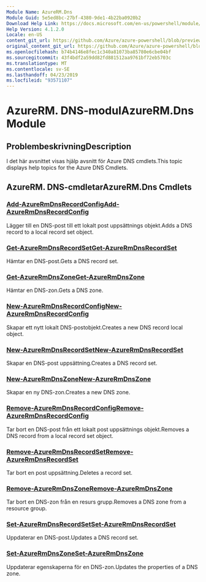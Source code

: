 ```yaml
---
Module Name: AzureRM.Dns
Module Guid: 5e5ed8bc-27bf-4380-9de1-4b22ba0920b2
Download Help Link: https://docs.microsoft.com/en-us/powershell/module/azurerm.dns
Help Version: 4.1.2.0
Locale: en-US
content_git_url: https://github.com/Azure/azure-powershell/blob/preview/src/ResourceManager/Dns/Commands.Dns/help/AzureRM.DNS.md
original_content_git_url: https://github.com/Azure/azure-powershell/blob/preview/src/ResourceManager/Dns/Commands.Dns/help/AzureRM.DNS.md
ms.openlocfilehash: b74b4146e8fec1c340a81073ba85780e6cbe04bf
ms.sourcegitcommit: 43f4bdf2a59dd82fd881512aa9761bf72eb5703c
ms.translationtype: MT
ms.contentlocale: sv-SE
ms.lasthandoff: 04/23/2019
ms.locfileid: "93571107"
---
```

# <span data-ttu-id="fd556-101">AzureRM. DNS-modul</span><span class="sxs-lookup"><span data-stu-id="fd556-101">AzureRM.Dns Module</span></span>
## <span data-ttu-id="fd556-102">Problembeskrivning</span><span class="sxs-lookup"><span data-stu-id="fd556-102">Description</span></span>
<span data-ttu-id="fd556-103">I det här avsnittet visas hjälp avsnitt för Azure DNS cmdlets.</span><span class="sxs-lookup"><span data-stu-id="fd556-103">This topic displays help topics for the Azure DNS Cmdlets.</span></span>

## <span data-ttu-id="fd556-104">AzureRM. DNS-cmdletar</span><span class="sxs-lookup"><span data-stu-id="fd556-104">AzureRM.Dns Cmdlets</span></span>
### [<span data-ttu-id="fd556-105">Add-AzureRmDnsRecordConfig</span><span class="sxs-lookup"><span data-stu-id="fd556-105">Add-AzureRmDnsRecordConfig</span></span>](Add-AzureRmDnsRecordConfig.md)
<span data-ttu-id="fd556-106">Lägger till en DNS-post till ett lokalt post uppsättnings objekt.</span><span class="sxs-lookup"><span data-stu-id="fd556-106">Adds a DNS record to a local record set object.</span></span>

### [<span data-ttu-id="fd556-107">Get-AzureRmDnsRecordSet</span><span class="sxs-lookup"><span data-stu-id="fd556-107">Get-AzureRmDnsRecordSet</span></span>](Get-AzureRmDnsRecordSet.md)
<span data-ttu-id="fd556-108">Hämtar en DNS-post.</span><span class="sxs-lookup"><span data-stu-id="fd556-108">Gets a DNS record set.</span></span>

### [<span data-ttu-id="fd556-109">Get-AzureRmDnsZone</span><span class="sxs-lookup"><span data-stu-id="fd556-109">Get-AzureRmDnsZone</span></span>](Get-AzureRmDnsZone.md)
<span data-ttu-id="fd556-110">Hämtar en DNS-zon.</span><span class="sxs-lookup"><span data-stu-id="fd556-110">Gets a DNS zone.</span></span>

### [<span data-ttu-id="fd556-111">New-AzureRmDnsRecordConfig</span><span class="sxs-lookup"><span data-stu-id="fd556-111">New-AzureRmDnsRecordConfig</span></span>](New-AzureRmDnsRecordConfig.md)
<span data-ttu-id="fd556-112">Skapar ett nytt lokalt DNS-postobjekt.</span><span class="sxs-lookup"><span data-stu-id="fd556-112">Creates a new DNS record local object.</span></span>

### [<span data-ttu-id="fd556-113">New-AzureRmDnsRecordSet</span><span class="sxs-lookup"><span data-stu-id="fd556-113">New-AzureRmDnsRecordSet</span></span>](New-AzureRmDnsRecordSet.md)
<span data-ttu-id="fd556-114">Skapar en DNS-post uppsättning.</span><span class="sxs-lookup"><span data-stu-id="fd556-114">Creates a DNS record set.</span></span>

### [<span data-ttu-id="fd556-115">New-AzureRmDnsZone</span><span class="sxs-lookup"><span data-stu-id="fd556-115">New-AzureRmDnsZone</span></span>](New-AzureRmDnsZone.md)
<span data-ttu-id="fd556-116">Skapar en ny DNS-zon.</span><span class="sxs-lookup"><span data-stu-id="fd556-116">Creates a new DNS zone.</span></span>

### [<span data-ttu-id="fd556-117">Remove-AzureRmDnsRecordConfig</span><span class="sxs-lookup"><span data-stu-id="fd556-117">Remove-AzureRmDnsRecordConfig</span></span>](Remove-AzureRmDnsRecordConfig.md)
<span data-ttu-id="fd556-118">Tar bort en DNS-post från ett lokalt post uppsättnings objekt.</span><span class="sxs-lookup"><span data-stu-id="fd556-118">Removes a DNS record from a local record set object.</span></span>

### [<span data-ttu-id="fd556-119">Remove-AzureRmDnsRecordSet</span><span class="sxs-lookup"><span data-stu-id="fd556-119">Remove-AzureRmDnsRecordSet</span></span>](Remove-AzureRmDnsRecordSet.md)
<span data-ttu-id="fd556-120">Tar bort en post uppsättning.</span><span class="sxs-lookup"><span data-stu-id="fd556-120">Deletes a record set.</span></span>

### [<span data-ttu-id="fd556-121">Remove-AzureRmDnsZone</span><span class="sxs-lookup"><span data-stu-id="fd556-121">Remove-AzureRmDnsZone</span></span>](Remove-AzureRmDnsZone.md)
<span data-ttu-id="fd556-122">Tar bort en DNS-zon från en resurs grupp.</span><span class="sxs-lookup"><span data-stu-id="fd556-122">Removes a DNS zone from a resource group.</span></span>

### [<span data-ttu-id="fd556-123">Set-AzureRmDnsRecordSet</span><span class="sxs-lookup"><span data-stu-id="fd556-123">Set-AzureRmDnsRecordSet</span></span>](Set-AzureRmDnsRecordSet.md)
<span data-ttu-id="fd556-124">Uppdaterar en DNS-post.</span><span class="sxs-lookup"><span data-stu-id="fd556-124">Updates a DNS record set.</span></span>

### [<span data-ttu-id="fd556-125">Set-AzureRmDnsZone</span><span class="sxs-lookup"><span data-stu-id="fd556-125">Set-AzureRmDnsZone</span></span>](Set-AzureRmDnsZone.md)
<span data-ttu-id="fd556-126">Uppdaterar egenskaperna för en DNS-zon.</span><span class="sxs-lookup"><span data-stu-id="fd556-126">Updates the properties of a DNS zone.</span></span>

